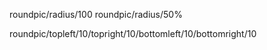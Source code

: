 roundpic/radius/100
roundpic/radius/50%

roundpic/topleft/10/topright/10/bottomleft/10/bottomright/10
